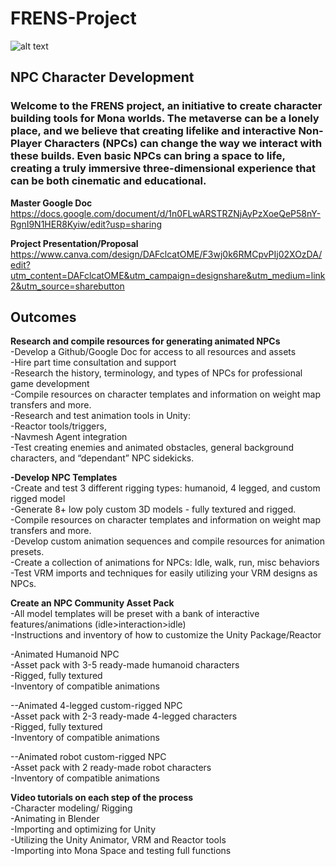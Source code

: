 # FRENS-Project

![alt text](https://gateway.pinata.cloud/ipfs/QmeGmoiA8RcXWgkP3kzfhCGwhc6gu3QMbxH8kqg2H11oe3)  

## NPC Character Development  
### Welcome to the FRENS project, an initiative to create character building tools for Mona worlds. The metaverse can be a lonely place, and we believe that creating lifelike and interactive Non-Player Characters (NPCs) can change the way we interact with these builds. Even basic NPCs can bring a space to life, creating a truly immersive three-dimensional experience that can be both cinematic and educational. 

**Master Google Doc**  
https://docs.google.com/document/d/1n0FLwARSTRZNjAyPzXoeQeP58nY-RgnI9N1HER8Kyiw/edit?usp=sharing

**Project Presentation/Proposal**  
https://www.canva.com/design/DAFclcatOME/F3wj0k6RMCpvPIj02XOzDA/edit?utm_content=DAFclcatOME&utm_campaign=designshare&utm_medium=link2&utm_source=sharebutton

## Outcomes  
**Research and compile resources for generating animated NPCs**  
	-Develop a Github/Google Doc for access to all resources and assets  
	-Hire part time consultation and support  
	-Research the history, terminology, and types of NPCs for professional game development  
	-Compile resources on character templates and information on weight map transfers and more.  
	-Research and test animation tools in Unity:   
-Reactor tools/triggers,   
-Navmesh Agent integration  
-Test creating enemies and animated obstacles, general background characters, and “dependant” NPC sidekicks.  


**-Develop NPC Templates**  
-Create and test 3 different rigging types: humanoid, 4 legged, and custom rigged model  
-Generate 8+ low poly custom 3D models - fully textured and rigged.  
	-Compile resources on character templates and information on weight map transfers and more.  
	-Develop custom animation sequences and compile resources for animation presets.  
		-Create a collection of animations for NPCs: Idle, walk, run, misc behaviors  
	-Test VRM imports and techniques for easily utilizing your VRM designs as NPCs.  

**Create an NPC Community Asset Pack**  
-All model templates will be preset with a bank of interactive features/animations (idle>interaction>idle)  
-Instructions and inventory of how to customize the Unity Package/Reactor  

-Animated Humanoid NPC  
	-Asset pack with 3-5 ready-made humanoid characters  
	-Rigged, fully textured  
	-Inventory of compatible animations  

--Animated 4-legged custom-rigged NPC  
	-Asset pack with 2-3 ready-made 4-legged characters  
	-Rigged, fully textured  
	-Inventory of compatible animations  

--Animated robot custom-rigged NPC  
	-Asset pack with 2 ready-made robot characters  
	-Inventory of compatible animations  


**Video tutorials on each step of the process**  
-Character modeling/ Rigging  
-Animating in Blender  
-Importing and optimizing for Unity  
-Utilizing the Unity Animator, VRM and Reactor tools  
-Importing into Mona Space and testing full functions  



